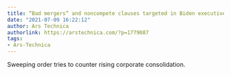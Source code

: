 ```yaml
---
title: “Bad mergers” and noncompete clauses targeted in Biden executive order
date: "2021-07-09 16:22:12"
author: Ars Technica
authorlink: https://arstechnica.com/?p=1779087
tags:
- Ars-Technica
---
```

Sweeping order tries to counter rising corporate consolidation.